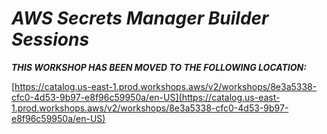 <!--                                                                                       -->
<!-- Copyright 2018 Amazon.com, Inc. or its affiliates. All Rights Reserved.               -->
<!--                                                                                       -->
<!-- Permission is hereby granted, free of charge, to any person obtaining a copy of this  -->
<!-- software and associated documentation files (the "Software"), to deal in the Software -->
<!-- without restriction, including without limitation the rights to use, copy, modify,    -->
<!-- merge, publish, distribute, sublicense, and/or sell copies of the Software, and to    -->
<!-- permit persons to whom the Software is furnished to do so.                            -->
<!--                                                                                       -->
<!-- THE SOFTWARE IS PROVIDED "AS IS", WITHOUT WARRANTY OF ANY KIND, EXPRESS OR IMPLIED,   -->
<!-- INCLUDING BUT NOT LIMITED TO THE WARRANTIES OF MERCHANTABILITY, FITNESS FOR A         -->
<!-- PARTICULAR PURPOSE AND NONINFRINGEMENT. IN NO EVENT SHALL THE AUTHORS OR COPYRIGHT    -->
<!-- HOLDERS BE LIABLE FOR ANY CLAIM, DAMAGES OR OTHER LIABILITY, WHETHER IN AN ACTION     -->
<!-- OF CONTRACT, TORT OR OTHERWISE, ARISING FROM, OUT OF OR IN CONNECTION WITH THE        -->
<!-- SOFTWARE OR THE USE OR OTHER DEALINGS IN THE SOFTWARE.                                -->
<!--                                                                                       -->
# ___AWS Secrets Manager Builder Sessions___

***THIS WORKSHOP HAS BEEN MOVED TO THE FOLLOWING LOCATION:***

[https://catalog.us-east-1.prod.workshops.aws/v2/workshops/8e3a5338-cfc0-4d53-9b97-e8f96c59950a/en-US](https://catalog.us-east-1.prod.workshops.aws/v2/workshops/8e3a5338-cfc0-4d53-9b97-e8f96c59950a/en-US)